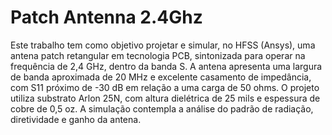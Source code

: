 # Patch Antenna 2.4Ghz
Este trabalho tem como objetivo projetar e simular, no HFSS (Ansys), uma antena patch 
retangular em tecnologia PCB, sintonizada para operar na frequência de 2,4 GHz, dentro da banda 
S. A antena apresenta uma largura de banda aproximada de 20 MHz e excelente casamento de 
impedância, com S11 próximo de -30 dB em relação a uma carga de 50 ohms. O projeto utiliza 
substrato Arlon 25N, com altura dielétrica de 25 mils e espessura de cobre de 0,5 oz. A simulação 
contempla a análise do padrão de radiação, diretividade e ganho da antena.
